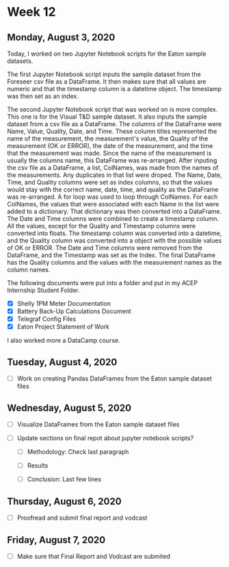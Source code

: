 # Week 12


## Monday, August 3, 2020

Today, I worked on two Jupyter Notebook scripts for the Eaton sample datasets. 

The first Jupyter Notebook script inputs the sample dataset from the Foreseer csv file as a DataFrame. It then makes sure that all values are numeric and that the timestamp column is a datetime object. The timestamp was then set as an index. 

The second Jupyter Notebook script that was worked on is more complex. This one is for the Visual T&D sample dataset. It also inputs the sample dataset from a csv file as a DataFrame. The columns of the DataFrame were Name, Value, Quality, Date, and Time. These column titles represented the name of the measurement, the measurement's value, the Quality of the measurement (OK or ERROR), the date of the measurement, and the time that the measurement was made. Since the name of the measurement is usually the columns name, this DataFrame was re-arranged. After inputing the csv file as a DataFrame, a list, ColNames, was made from the names of the measurements. Any duplicates in that list were droped. The Name, Date, Time, and Quality columns were set as index columns, so that the values would stay with the correct name, date, time, and quality as the DataFrame was re-arranged. A for loop was used to loop through ColNames. For each ColNames, the values that were associated with each Name in the list were added to a dictionary. That dictionary was then converted into a DataFrame. The Date and Time columns were combined to create a timestamp column. All the values, except for the Quality and Timestamp columns were converted into floats. The timestamp column was converted into a datetime, and the Quality column was converted into a object with the possible values of OK or ERROR. The Date and Time columns were removed from the DataFrame, and the Timestamp was set as the Index. The final DataFrame has the Quality columns and the values with the measurement names as the column names. 


The following documents were put into a folder and put in my ACEP Internship Student Folder.
- [X] Shelly 1PM Meter Documentation
- [X] Battery Back-Up Calculations Document
- [X] Telegraf Config Files
- [X] Eaton Project Statement of Work

I also worked more a DataCamp course.




## Tuesday, August 4, 2020

- [ ] Work on creating Pandas DataFrames from the Eaton sample dataset files 

## Wednesday, August 5, 2020

- [ ] Visualize DataFrames from the Eaton sample dataset files

- [ ] Update sections on final repot about jupyter notebook scripts?
	- [ ] Methodology: Check last paragraph
	- [ ] Results 
	- [ ] Conclusion: Last few lines


## Thursday, August 6, 2020

- [ ] Proofread and submit final report and vodcast

## Friday, August 7, 2020

- [ ] Make sure that Final Report and Vodcast are submited

